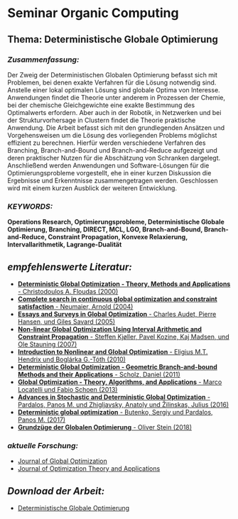 # Seminar Organic Computing

## **Thema: Deterministische Globale Optimierung**
### *Zusammenfassung:*
Der Zweig der Deterministischen Globalen Optimierung befasst
sich mit Problemen, bei denen exakte Verfahren für die Lösung notwendig sind. Anstelle einer lokal optimalen Lösung sind globale
Optima von Interesse. Anwendungen findet die Theorie unter anderem in Prozessen der Chemie, bei der chemische Gleichgewichte
eine exakte Bestimmung des Optimalwerts erfordern. Aber auch in
der Robotik, in Netzwerken und bei der Strukturvorhersage in Clustern findet die Theorie praktische Anwendung. Die Arbeit befasst
sich mit den grundlegenden Ansätzen und Vorgehensweisen um
die Lösung des vorliegenden Problems möglichst effizient zu berechnen. Hierfür werden verschiedene Verfahren des Branching,
Branch-and-Bound und Branch-and-Reduce aufgezeigt und deren
praktischer Nutzen für die Abschätzung von Schranken dargelegt.
Anschließend werden Anwendungen und Software-Lösungen für
die Optimierungsprobleme vorgestellt, ehe in einer kurzen Diskussion die Ergebnisse und Erkenntnisse zusammengetragen werden.
Geschlossen wird mit einem kurzen Ausblick der weiteren Entwicklung.

### *KEYWORDS:*
**Operations Research, Optimierungsprobleme, Deterministische Globale Optimierung, Branching, DIRECT, MCL, LGO, Branch-and-Bound, Branch-and-Reduce, Constraint Propagation, Konvexe Relaxierung, Intervallarithmetik, Lagrange-Dualität**

## *empfehlenswerte Literatur:*
- [**Deterministic Global Optimization - Theory, Methods and Applications** - Christodoulos A. Floudas (2000)](https://www.doi.org/10.1007/978-1-4757-4949-6)
- [**Complete search in continuous global optimization and constraint satisfaction** - Neumaier, Arnold (2004)](https://www.doi.org/10.1017/cbo9780511569975.004)
- [**Essays and Surveys in Global Optimization** - Charles Audet, Pierre Hansen, und Giles Savard (2005)](https://www.doi.org/10.1007/b135610)
- [**Non-linear Global Optimization Using Interval Arithmetic and Constraint Propagation** - Steffen Kjøller, Pavel Kozine, Kaj Madsen, und Ole Stauning (2007)](https://www.doi.org/10.1007/978-0-387-36721-7_3)
- [**Introduction to Nonlinear and Global Optimization** - Eligius M.T. Hendrix und Boglárka G.-Tóth (2010)](https://www.doi.org/10.1007/978-0-387-88670-1)
- [**Deterministic Global Optimization - Geometric Branch-and-bound Methods and their Applications** - Scholz, Daniel (2011)](https://www.doi.org/10.1007/978-1-4614-1951-8)
- [**Global Optimization - Theory, Algorithms, and Applications** - Marco Locatelli und Fabio Schoen (2013)](https://www.doi.org/10.1137/1.9781611972672)
- [**Advances in Stochastic and Deterministic Global Optimization** - Pardalos, Panos M. und Zhigljavsky, Anatoly und Žilinskas, Julius (2016)](https://www.doi.org/10.1007/978-3-319-29975-4)
- [**Deterministic global optimization** - Butenko, Sergiy und Pardalos, Panos M. (2017)](https://www.doi.org/10.1137/1.9781611974683.ch13)
- [**Grundzüge der Globalen Optimierung** - Oliver Stein (2018)](https://www.doi.org/10.1007/978-3-662-55360-2)

### *aktuelle Forschung:*
- [Journal of Global Optimization](https://www.springer.com/journal/10898)
- [Journal of Optimization Theory and Applications](https://www.springer.com/journal/10957/)

## *Download der Arbeit:*
- [Deterministische Globale Optimierung](https://github.com/timdafler/Organic_Computing_Seminar/blob/main/Deterministische_Globale_Optimierung.pdf)
